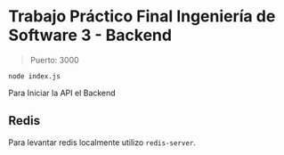 # Trabajo Práctico Final Ingeniería de Software 3 - Backend
> Puerto: 3000

`node index.js`

Para Iniciar la API el Backend

## Redis

Para levantar redis localmente utilizo `redis-server`. 